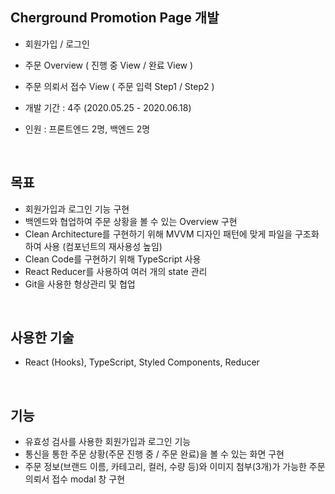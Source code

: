 ## Cherground Promotion Page 개발
- 회원가입 / 로그인
- 주문 Overview ( 진행 중 View / 완료 View )
- 주문 의뢰서 접수 View ( 주문 입력 Step1 / Step2 )

- 개발 기간 : 4주 (2020.05.25 - 2020.06.18)
- 인원 : 프론트엔드 2명, 백엔드 2명
<br>

## 목표
- 회원가입과 로그인 기능 구현
- 백엔드와 협업하여 주문 상황을 볼 수 있는 Overview 구현
- Clean Architecture를 구현하기 위해 MVVM 디자인 패턴에 맞게 파일을 구조화하여 사용 (컴포넌트의 재사용성 높임)
- Clean Code를 구현하기 위해 TypeScript 사용
- React Reducer를 사용하여 여러 개의 state 관리
- Git을 사용한 형상관리 및 협업 
<br>

## 사용한 기술
- React (Hooks), TypeScript, Styled Components, Reducer
<br>

## 기능
- 유효성 검사를 사용한 회원가입과 로그인 기능
- 통신을 통한 주문 상황(주문 진행 중 / 주문 완료)을 볼 수 있는 화면 구현
- 주문 정보(브랜드 이름, 카테고리, 컬러, 수량 등)와 이미지 첨부(3개)가 가능한 주문 의뢰서 접수 modal 창 구현 
